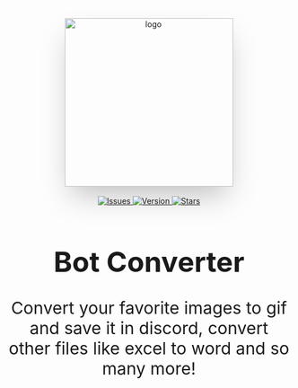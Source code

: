 <div class="container" align="center" style="align-items: center; text-align: center;">
	<img
		src="https://vyrekxd.is-inside.me/6tDo7FK4.png"
		class="logo"
		alt="logo"
		width="300"
		height="300"
		style="border-width: 1000px; box-shadow: 0 0 transparent, 0 0 #0000, 0 0 transparent, 0 0 #0000, 0 25px 50px -12px rgba(0, 0, 0, 0.25);"
	/>
	<br/>
	<br/>
	<a href="https://github.com/VyrekXD/BotConverter/issues">
		<img
			src="https://img.shields.io/github/issues-raw/VyrekXD/BotConverter?color=%23FF0000&label=open%20issues&logo=github&style=for-the-badge"
			alt="Issues"
		/>
	</a>
	<a href="https://github.com/VyrekXD/BotConverter/blob/main/package.json">
		<img
			src="https://img.shields.io/github/package-json/v/VyrekXD/BotConverter?logoColor=%23FFFFFF&logo=v&style=for-the-badge"
			alt="Version"
		/>
	</a>
	<a href="https://github.com/VyrekXD/BotConverter">
		<img
			src="https://img.shields.io/github/stars/VyrekXD/BotConverter?logo=starship&logoColor=%23FFFFFF&style=for-the-badge"
			alt="Stars"
		/>
	</a>
	<h1 style="font-size: 50px">Bot Converter</h1>
	<p style="font-size: 30px">
		Convert your favorite images to gif and save it in discord, convert
		<br />
		other files like excel to word and so many more!
	</p>
</div>
